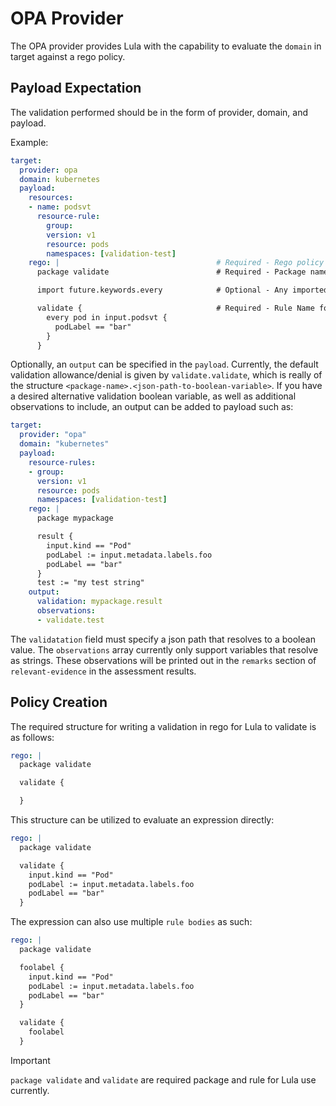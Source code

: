 # OPA Provider

The OPA provider provides Lula with the capability to evaluate the `domain` in target against a rego policy. 

## Payload Expectation

The validation performed should be in the form of provider, domain, and payload.

Example:
```yaml
target:
  provider: opa
  domain: kubernetes
  payload:
    resources:
    - name: podsvt
      resource-rule:
        group:
        version: v1
        resource: pods
        namespaces: [validation-test]
    rego: |                                   # Required - Rego policy used for data validation
      package validate                        # Required - Package name

      import future.keywords.every            # Optional - Any imported keywords

      validate {                              # Required - Rule Name for evaluation - "validate" is the only supported rule
        every pod in input.podsvt {
          podLabel == "bar"
        }
      }
```

Optionally, an `output` can be specified in the `payload`. Currently, the default validation allowance/denial is given by `validate.validate`, which is really of the structure `<package-name>.<json-path-to-boolean-variable>`. If you have a desired alternative validation boolean variable, as well as additional observations to include, an output can be added to payload such as:
```yaml
target:
  provider: "opa"
  domain: "kubernetes"
  payload:
    resource-rules: 
    - group: 
      version: v1 
      resource: pods
      namespaces: [validation-test] 
    rego: |
      package mypackage 

      result {
        input.kind == "Pod"
        podLabel := input.metadata.labels.foo
        podLabel == "bar"
      }
      test := "my test string"
    output:
      validation: mypackage.result
      observations:
      - validate.test
```
The `validatation` field must specify a json path that resolves to a boolean value. The `observations` array currently only support variables that resolve as strings. These observations will be printed out in the `remarks` section of `relevant-evidence` in the assessment results.

## Policy Creation

The required structure for writing a validation in rego for Lula to validate is as follows:

```yaml
rego: |
  package validate 

  validate {

  }
```

This structure can be utilized to evaluate an expression directly:

```yaml
rego: |
  package validate 

  validate {
    input.kind == "Pod"
    podLabel := input.metadata.labels.foo
    podLabel == "bar"
  }
```

The expression can also use multiple `rule bodies` as such:

```yaml
rego: |
  package validate

  foolabel {
    input.kind == "Pod"
    podLabel := input.metadata.labels.foo
    podLabel == "bar"
  }

  validate {
    foolabel
  }
```

> [!IMPORTANT]
> `package validate` and `validate` are required package and rule for Lula use currently. 
